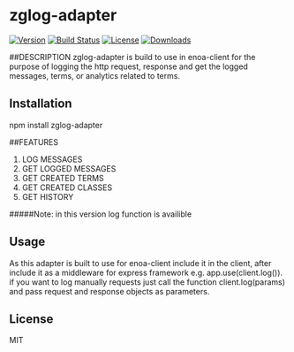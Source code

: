 # zglog-adapter
[![Version][version-svg]][package-url] [![Build Status][travis-svg]][travis-url] [![License][license-image]][license-url]  [![Downloads][downloads-image]][downloads-url]

[version-svg]:https://img.shields.io/npm/v/zglog-adapter.svg?style=flat-square
[package-url]: https://www.npmjs.com/package/zglog-adapter
[travis-svg]: https://img.shields.io/travis/Emallates/gulp-task-builder/master.svg?style=flat-square
[travis-url]: https://api.travis-ci.org/Emallates/gulp-task-builder.svg?branch=master
[license-image]: https://img.shields.io/badge/license-MIT-green.svg?style=flat-square
[license-url]: LICENSE.txt
[downloads-image]: https://img.shields.io/npm/dm/zglog-adapter.svg?style=flat-square
[downloads-url]: http://npm-stat.com/charts.html?package=zglog-adapter

##DESCRIPTION
zglog-adapter is build to use in enoa-client for the purpose of logging the http request, response and get the logged messages, terms, or analytics related to terms.

## Installation

npm install zglog-adapter

##FEATURES
1. LOG MESSAGES
2. GET LOGGED MESSAGES
3. GET CREATED TERMS
4. GET CREATED CLASSES
5. GET HISTORY


#####Note: in this version log function is availible

## Usage
As this adapter is built to use for enoa-client include it in the client, after include it as a middleware for express framework e.g. app.use(client.log()).
if you want to log manually requests just call the function client.log(params) and pass request and response objects as parameters.

## License
MIT
